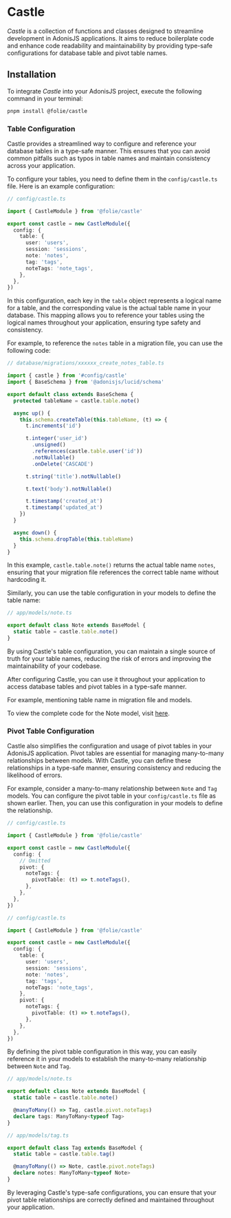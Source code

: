 # Castle

*Castle* is a collection of functions and classes designed to streamline development in AdonisJS applications. It aims to reduce boilerplate code and enhance code readability and maintainability by providing type-safe configurations for database table and pivot table names.


## Installation

To integrate *Castle* into your AdonisJS project, execute the following command in your terminal:

```bash
pnpm install @folie/castle
```

### Table Configuration

Castle provides a streamlined way to configure and reference your database tables in a type-safe manner. This ensures that you can avoid common pitfalls such as typos in table names and maintain consistency across your application.

To configure your tables, you need to define them in the `config/castle.ts` file. Here is an example configuration:

```ts
// config/castle.ts

import { CastleModule } from '@folie/castle'

export const castle = new CastleModule({
  config: {
    table: {
      user: 'users',
      session: 'sessions',
      note: 'notes',
      tag: 'tags',
      noteTags: 'note_tags',
    },
  },
})
```

In this configuration, each key in the `table` object represents a logical name for a table, and the corresponding value is the actual table name in your database. This mapping allows you to reference your tables using the logical names throughout your application, ensuring type safety and consistency.

For example, to reference the `notes` table in a migration file, you can use the following code:

```ts
// database/migrations/xxxxxx_create_notes_table.ts

import { castle } from '#config/castle'
import { BaseSchema } from '@adonisjs/lucid/schema'

export default class extends BaseSchema {
  protected tableName = castle.table.note()

  async up() {
    this.schema.createTable(this.tableName, (t) => {
      t.increments('id')

      t.integer('user_id')
        .unsigned()
        .references(castle.table.user('id'))
        .notNullable()
        .onDelete('CASCADE')

      t.string('title').notNullable()

      t.text('body').notNullable()

      t.timestamp('created_at')
      t.timestamp('updated_at')
    })
  }

  async down() {
    this.schema.dropTable(this.tableName)
  }
}
```

In this example, `castle.table.note()` returns the actual table name `notes`, ensuring that your migration file references the correct table name without hardcoding it.

Similarly, you can use the table configuration in your models to define the table name:

```ts
// app/models/note.ts

export default class Note extends BaseModel {
  static table = castle.table.note()
}
```

By using Castle's table configuration, you can maintain a single source of truth for your table names, reducing the risk of errors and improving the maintainability of your codebase.

After configuring Castle, you can use it throughout your application to access database tables and pivot tables in a type-safe manner.

For example, mentioning table name in migration file and models.

To view the complete code for the Note model, visit [here](https://github.com/mohitxskull/Folie/blob/main/playground/backend/app/models/note.ts).

### Pivot Table Configuration

Castle also simplifies the configuration and usage of pivot tables in your AdonisJS application. Pivot tables are essential for managing many-to-many relationships between models. With Castle, you can define these relationships in a type-safe manner, ensuring consistency and reducing the likelihood of errors.

For example, consider a many-to-many relationship between `Note` and `Tag` models. You can configure the pivot table in your `config/castle.ts` file as shown earlier. Then, you can use this configuration in your models to define the relationship.

```ts
// config/castle.ts

import { CastleModule } from '@folie/castle'

export const castle = new CastleModule({
  config: {
    // Omitted
    pivot: {
      noteTags: {
        pivotTable: (t) => t.noteTags(),
      },
    },
  },
})
```

```ts
// config/castle.ts

import { CastleModule } from '@folie/castle'

export const castle = new CastleModule({
  config: {
    table: {
      user: 'users',
      session: 'sessions',
      note: 'notes',
      tag: 'tags',
      noteTags: 'note_tags',
    },
    pivot: {
      noteTags: {
        pivotTable: (t) => t.noteTags(),
      },
    },
  },
})
```

By defining the pivot table configuration in this way, you can easily reference it in your models to establish the many-to-many relationship between `Note` and `Tag`.

```ts
// app/models/note.ts

export default class Note extends BaseModel {
  static table = castle.table.note()

  @manyToMany(() => Tag, castle.pivot.noteTags)
  declare tags: ManyToMany<typeof Tag>
}
```

```ts
// app/models/tag.ts

export default class Tag extends BaseModel {
  static table = castle.table.tag()

  @manyToMany(() => Note, castle.pivot.noteTags)
  declare notes: ManyToMany<typeof Note>
}
```

By leveraging Castle's type-safe configurations, you can ensure that your pivot table relationships are correctly defined and maintained throughout your application.
